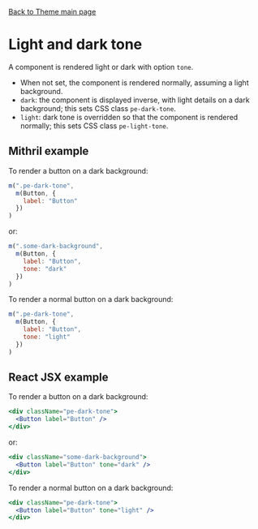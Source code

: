 [Back to Theme main page](../theming.md)

# Light and dark tone

A component is rendered light or dark with option `tone`.

* When not set, the component is rendered normally, assuming a light background.
* `dark`: the component is displayed inverse, with light details on a dark background; this sets CSS class `pe-dark-tone`.
* `light`: dark tone is overridden so that the component is rendered normally; this sets CSS class `pe-light-tone`.

## Mithril example

To render a button on a dark background:

~~~javascript
m(".pe-dark-tone",
  m(Button, {
    label: "Button"
  })
)
~~~

or:

~~~javascript
m(".some-dark-background",
  m(Button, {
    label: "Button",
    tone: "dark"
  })
)
~~~

To render a normal button on a dark background:

~~~javascript
m(".pe-dark-tone",
  m(Button, {
    label: "Button",
    tone: "light"
  })
)
~~~

## React JSX example

To render a button on a dark background:

~~~jsx
<div className="pe-dark-tone">
  <Button label="Button" />
</div>
~~~

or:

~~~jsx
<div className="some-dark-background">
  <Button label="Button" tone="dark" />
</div>
~~~

To render a normal button on a dark background:

~~~jsx
<div className="pe-dark-tone">
  <Button label="Button" tone="light" />
</div>
~~~





